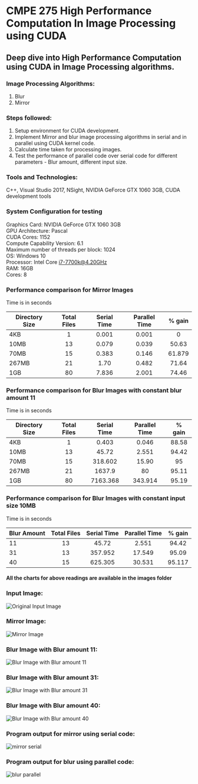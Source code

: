 # CMPE 275 High Performance Computation In Image Processing using CUDA
  
## Deep dive into High Performance Computation using CUDA in Image Processing algorithms.  
  
### Image Processing Algorithms:  
1. Blur  
2. Mirror  
  
### Steps followed:  
1. Setup environment for CUDA development.  
2. Implement Mirror and blur image processing algorithms in serial and in parallel using CUDA kernel code.  
3. Calculate time taken for processing images.  
4. Test the performance of parallel code over serial code for different parameters - Blur amount, different input size.  
  
### Tools and Technologies:  
C++, Visual Studio 2017, NSight, NVIDIA GeForce GTX 1060 3GB, CUDA development tools
  
### System Configuration for testing  
Graphics Card:  NVIDIA GeForce GTX 1060 3GB  
GPU Architecture: Pascal  
CUDA Cores: 1152  
Compute Capability Version: 6.1  
Maximum number of threads per block: 1024  
OS: Windows 10  
Processor: Intel Core i7-7700k@4.20GHz  
RAM: 16GB  
Cores: 8  
  
### Performance comparison for Mirror Images  
Time is in seconds  

| Directory Size | Total Files | Serial Time | Parallel Time | % gain|  
|--------------- |:----------: | :---------: | :-----------: | :----: |  
| 4KB            | 1           | 0.001       | 0.001         | 0      |
| 10MB           | 13          | 0.079       | 0.039         | 50.63  |
| 70MB           | 15          | 0.383       | 0.146         | 61.879 |
| 267MB          | 21          | 1.70        | 0.482         | 71.64  |
| 1GB            | 80          | 7.836       | 2.001         | 74.46  |
  
   
### Performance comparison for Blur Images with constant blur amount 11  
Time is in seconds   

| Directory Size | Total Files | Serial Time | Parallel Time | % gain|  
|--------------- |:----------: | :---------: | :-----------: | :----: |  
| 4KB            | 1           | 0.403       | 0.046         | 88.58  |
| 10MB           | 13          | 45.72       | 2.551         | 94.42  |
| 70MB           | 15          | 318.602     | 15.90         | 95     |
| 267MB          | 21          | 1637.9      | 80            | 95.11  |
| 1GB            | 80          | 7163.368    | 343.914       | 95.19  |  
  
  
### Performance comparison for Blur Images with constant input size 10MB  
Time is in seconds  

| Blur Amount | Total Files | Serial Time | Parallel Time | % gain|  
|------------ |:----------: | :---------: | :-----------: | :----: |  
| 11          | 13          | 45.72       | 2.551         | 94.42  |
| 31          | 13          | 357.952     | 17.549        | 95.09  |
| 40          | 15          | 625.305     | 30.531        | 95.117 |
  
#### All the charts for above readings are available in the images folder  
    
    
### Input Image:  
![Original Input Image](/images/original.jpg "Original Image")
  
### Mirror Image: 
![Mirror Image](/images/mirror.png "Mirror Image")

### Blur Image with Blur amount 11: 
![Blur Image with Blur amount 11](/images/blur11.png "Blur Image")

### Blur Image with Blur amount 31: 
![Blur Image with Blur amount 31](/images/blur31.png "Blur Image")

### Blur Image with Blur amount 40: 
![Blur Image with Blur amount 40](/images/blur%2040.png "Blur Image")

### Program output for mirror using serial code: 
![mirror serial](/images/Mirror-serial-output.png "Serial Mirror")

### Program output for blur using parallel code: 
![blur parallel](/images/Blur-parallel-output.png "Blur Parallel")

